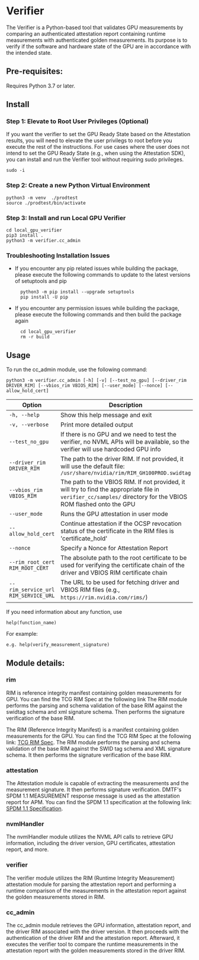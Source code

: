 # Verifier

The Verifier is a Python-based tool that validates GPU measurements by comparing an authenticated attestation report containing runtime measurements with authenticated golden measurements. Its purpose is to verify if the software and hardware state of the GPU are in accordance with the intended state.

## Pre-requisites:
   Requires Python 3.7 or later.

## Install

### Step 1: Elevate to Root User Privileges (Optional)

If you want the verifier to set the GPU Ready State based on the Attestation results, you will need to elevate the user privilegs to root before you execute the rest of the instructions. For use cases where the user does not intend to set the GPU Ready State (e.g., when using the Attestation SDK), you can install and run the Verifier tool without requiring sudo privileges.

    sudo -i

### Step 2: Create a new Python Virtual Environment

    python3 -m venv  ./prodtest
    source ./prodtest/bin/activate

### Step 3: Install and run Local GPU Verifier

    cd local_gpu_verifier
    pip3 install .
    python3 -m verifier.cc_admin

### Troubleshooting Installation Issues

- If you encounter any pip related issues while building the package, please execute the following commands to update to the latest versions of setuptools and pip

        python3 -m pip install --upgrade setuptools
        pip install -U pip

- If you encounter any permission issues while building the package, please execute the following commands and then build the package again

        cd local_gpu_verifier
        rm -r build

## Usage
To run the cc_admin module, use the following command:

    python3 -m verifier.cc_admin [-h] [-v] [--test_no_gpu] [--driver_rim DRIVER_RIM] [--vbios_rim VBIOS_RIM] [--user_mode] [--nonce] [--allow_hold_cert]

| Option                    | Description                                                                                                         |
|---------------------------|---------------------------------------------------------------------------------------------------------------------|
| `-h, --help`              | Show this help message and exit                                                                                     |
| `-v, --verbose`           | Print more detailed output                                                                                          |
| `--test_no_gpu`           | If there is no GPU and we need to test the verifier, no NVML APIs will be available, so the verifier will use hardcoded GPU info |
| `--driver_rim DRIVER_RIM` | The path to the driver RIM. If not provided, it will use the default file: `/usr/share/nvidia/rim/RIM_GH100PROD.swidtag` |
| `--vbios_rim VBIOS_RIM`   | The path to the VBIOS RIM. If not provided, it will try to find the appropriate file in `verifier_cc/samples/` directory for the VBIOS ROM flashed onto the GPU |
| `--user_mode`             | Runs the GPU attestation in user mode                                                                                |
| `--allow_hold_cert`       | Continue attestation if the OCSP revocation status of the certificate in the RIM files is 'certificate_hold'          |
| `--nonce`                 | Specify a Nonce for Attestation Report                                                                               |
| `--rim_root_cert RIM_ROOT_CERT` | The absolute path to the root certificate to be used for verifying the certificate chain of the driver and VBIOS RIM certificate chain |
| `--rim_service_url RIM_SERVICE_URL` | The URL to be used for fetching driver and VBIOS RIM files (e.g., `https://rim.nvidia.com/rims/`)                |


If you need information about any function, use
        
    help(function_name)

For example:

    e.g. help(verify_measurement_signature)


## Module details:
### rim 
RIM is reference integrity manifest containing golden measurements for GPU. You can find the TCG RIM Spec at the following link 
The RIM module performs the parsing and schema validation of the base RIM against the swidtag schema and xml signature schema. Then performs the signature verification
of the base RIM.

The RIM (Reference Integrity Manifest) is a manifest containing golden measurements for the GPU. You can find the TCG RIM Spec at the following link: [TCG RIM Spec](https://trustedcomputinggroup.org/wp-content/uploads/TCG_RIM_Model_v1p01_r0p16_pub.pdf). The RIM module performs the parsing and schema validation of the base RIM against the SWID tag schema and XML signature schema. It then performs the signature verification of the base RIM.

### attestation
The Attestation module is capable of extracting the measurements and the measurement signature. It then performs signature verification. DMTF's SPDM 1.1 MEASUREMENT response message is used as the attestation report for APM. You can find the SPDM 1.1 specification at the following link: [SPDM 1.1 Specification](https://www.dmtf.org/sites/default/files/standards/documents/DSP0274_1.1.3.pdf).

### nvmlHandler
The nvmlHandler module utilizes the NVML API calls to retrieve GPU information, including the driver version, GPU certificates, attestation report, and more.

### verifier
The verifier module utilizes the RIM (Runtime Integrity Measurement) attestation module for parsing the attestation report and performing a runtime comparison of the measurements in the attestation report against the golden measurements stored in RIM.

### cc_admin
The cc_admin module retrieves the GPU information, attestation report, and the driver RIM associated with the driver version. It then proceeds with the authentication of the driver RIM and the attestation report. Afterward, it executes the verifier tool to compare the runtime measurements in the attestation report with the golden measurements stored in the driver RIM.
